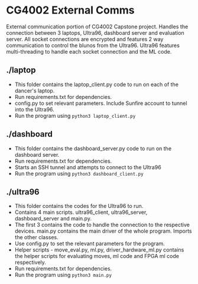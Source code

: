 # CG4002 External Comms

External communication portion of CG4002 Capstone project. Handles the connection between 3 laptops, Ultra96, dashboard server and evaluation server. All socket connections are encrypted and features 2 way communication to control the blunos from the Ultra96. Ultra96 features multi-threading to handle each socket connection and the ML code.

## ./laptop
* This folder contains the laptop_client.py code to run on each of the dancer's laptop.
* Run requirements.txt for dependencies.
* config.py to set relevant parameters. Include Sunfire account to tunnel into the Ultra96.
* Run the program using ```python3 laptop_client.py```

## ./dashboard
* This folder contains the dashboard_server.py code to run on the dashboard server.
* Run requirements.txt for dependencies.
* Starts an SSH tunnel and attempts to connect to the Ultra96
* Run the program using ```python3 dashboard_client.py```

## ./ultra96
* This folder contains the codes for the Ultra96 to run.
* Contains 4 main scripts. ultra96_client, ultra96_server, dashboard_server and main.py.
* The first 3 contains the code to handle the connection to the respective devices. main.py contains the main driver of the whole program. Imports the other classes.
* Use config.py to set the relevant parameters for the program.
* Helper scripts - move_eval.py, ml.py, driver_hardware_ml.py contains the helper scripts for evaluating moves, ml code and FPGA ml code respectively.
* Run requirements.txt for dependencies.
* Run the program using ```python3 main.py```
